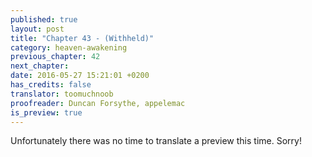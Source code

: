 ```yaml
---
published: true
layout: post
title: "Chapter 43 - (Withheld)"
category: heaven-awakening
previous_chapter: 42
next_chapter:
date: 2016-05-27 15:21:01 +0200
has_credits: false
translator: toomuchnoob
proofreader: Duncan Forsythe, appelemac
is_preview: true
---
```

Unfortunately there was no time to translate a preview this time. Sorry!
